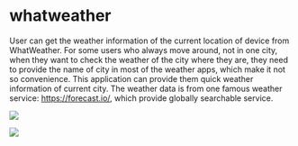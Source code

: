 whatweather
===========

User can get the weather information of the current location of device from WhatWeather. For some users who always move around, not in one city, when they want to check the weather of the city where they are,  they need to provide the name of city in most of the weather apps, which make it not so convenience. This application can provide them quick weather information of current city.  The weather data is from one famous weather service: https://forecast.io/, which provide globally searchable service.

[![](http://2.bp.blogspot.com/-CeEOiK9Duw8/U8Cyg8AzVjI/AAAAAAAAA74/itiUx_9fKcs/s1600/IMG_7740.PNG)](http://2.bp.blogspot.com/-CeEOiK9Duw8/U8Cyg8AzVjI/AAAAAAAAA74/itiUx_9fKcs/s1600/IMG_7740.PNG)

[![](http://3.bp.blogspot.com/-8dD-XBwkTnA/U8Cyg08kYHI/AAAAAAAAA70/o633I6bJSYU/s1600/IMG_7741.PNG)](http://3.bp.blogspot.com/-8dD-XBwkTnA/U8Cyg08kYHI/AAAAAAAAA70/o633I6bJSYU/s1600/IMG_7741.PNG)
